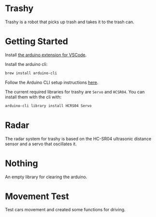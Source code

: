 # Trashy

Trashy is a robot that picks up trash and takes it to the trash can.

# Getting Started

Install [the arduino extension for VSCode](https://github.com/microsoft/vscode-arduino).

Install the arduino cli:

```bash
brew install arduino-cli
```

Follow the Arduino CLI setup instructions [here](https://arduino.github.io/arduino-cli/0.29/getting-started/).

The current required libraries for trashy are `Servo` and `HCSR04`. You can
install them with the cli with:

```bash
arduino-cli library install HCRS04 Servo
```

# Radar

The radar system for trashy is based on the HC-SR04 ultrasonic distance sensor
and a servo that oscillates it.

# Nothing

An empty library for clearing the arduino.

# Movement Test

Test cars movement and created some functions for driving.
